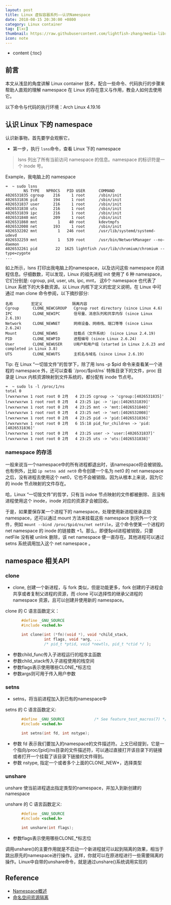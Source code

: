 ```yaml
---
layout: post
title: Linux 虚拟容器系列——认识Namespace
date: 2018-08-15 20:30:00 +0800
category: Linux container
tag: [lxc]
thumbnail: https://raw.githubusercontent.com/lightfish-zhang/media-library/master/image/201902/Linux_Containers_logo.png
icon: note
---
```



* content
{:toc}



## 前言

本文从浅显的角度讲解 Linux container 技术，配合一些命令、代码执行的步骤来帮助人直观的理解 namespace 在 Linux 的存在意义与作用，教会人如何去使用它。

以下命令与代码的执行环境：Arch Linux 4.19.16

## 认识 Linux 下的 namespace

认识新事物，首先要学会观察它，

- 第一步，执行 `lsns`命令，查看 Linux 下的 namespace

> lsns 列出了所有当前访问 namespace 的信息。namespace 的标识符是一个 inode 号。

Example，我电脑上的 namespace

```
➜  ~ sudo lsns
        NS TYPE   NPROCS   PID USER      COMMAND
4026531835 cgroup    216     1 root      /sbin/init
4026531836 pid       194     1 root      /sbin/init
4026531837 user      216     1 root      /sbin/init
4026531838 uts       216     1 root      /sbin/init
4026531839 ipc       216     1 root      /sbin/init
4026531840 mnt       209     1 root      /sbin/init
4026531860 mnt         1    40 root      kdevtmpfs
4026532008 net       193     1 root      /sbin/init
4026532202 mnt         1   246 root      /usr/lib/systemd/systemd-udevd
4026532259 mnt         1   539 root      /usr/bin/NetworkManager --no-daemon
4026532261 pid        22  1625 lightfish /usr/lib/chromium/chromium --type=zygote
...
```

如上所示，lsns 打印出我电脑上的namespace，以及访问这些 namespace 的进程信息。仔细数数，可以发现，Linux 的祖先进程 init 使用了 6 种 namespace，它们分别是: cgroup, pid, user, uts, ipc, mnt， 这6个 namespace 也代表了 Linux 系统下的大多数资源。以 Linux 内核下定义的宏定义说明，在 Linux 中可通过 man clone 命令参阅，以下摘抄部分:

```
名称        宏定义             隔离内容
Cgroup      CLONE_NEWCGROUP   Cgroup root directory (since Linux 4.6)
IPC         CLONE_NEWIPC      信号量、消息队列和共享内存 (since Linux 2.6.19)
Network     CLONE_NEWNET      网络设备、网络栈、端口等等 (since Linux 2.6.24)
Mount       CLONE_NEWNS       挂载点（文件系统） (since Linux 2.4.19)
PID         CLONE_NEWPID      进程编号 (since Linux 2.6.24)
User        CLONE_NEWUSER     U用户和用户组 (started in Linux 2.6.23 and completed in Linux 3.8)
UTS         CLONE_NEWUTS      主机名与域名 (since Linux 2.6.19)
```

Tip: 在 Linux “一切皆文件”的哲学下，除了用 lsns -p $pid 命令来查看某一个进程的 namespace 外，还可以查看 `/proc/$pid/ns` 特殊目录下的文件，proc 目录是 Linux 内核资源映射到文件系统的，都分配有 inode 节点号。

```
➜  ~ sudo ls -l /proc/1/ns
total 0
lrwxrwxrwx 1 root root 0 2月   4 23:25 cgroup -> 'cgroup:[4026531835]'
lrwxrwxrwx 1 root root 0 2月   4 23:25 ipc -> 'ipc:[4026531839]'
lrwxrwxrwx 1 root root 0 2月   4 23:25 mnt -> 'mnt:[4026531840]'
lrwxrwxrwx 1 root root 0 2月   4 23:25 net -> 'net:[4026532008]'
lrwxrwxrwx 1 root root 0 2月   4 23:25 pid -> 'pid:[4026531836]'
lrwxrwxrwx 1 root root 0 2月   6 15:18 pid_for_children -> 'pid:[4026531836]'
lrwxrwxrwx 1 root root 0 2月   4 23:25 user -> 'user:[4026531837]'
lrwxrwxrwx 1 root root 0 2月   4 23:25 uts -> 'uts:[4026531838]'
```

### namespace 的存活

一般来说当一个namespace中的所有进程都退出时，该namespace将会被销毁。也有例外，比如 `ip netns add net0` 命令创建一个名为 net0 的 net namespace 之后，没有进程去使用这个 net0，它也不会被销毁。因为从根本上来说，因为它的 inode 节点映射的文件存在。

哈，Linux “一切皆文件”的哲学，只有当 indoe 节点映射的文件都被删除、且没有进程使用这个 inode，inode 对应的资源才会被回收。

于是，如果要保存某一个进程下的 namespace，处理使用新进程继承这些 namespace，还可以通过 mount 方法来挂载这些 namespace 到另外一个文件，例如 `mount --bind /proc/$pid/ns/net netFile`，这个命令使某一个进程的 net namespace 的 inode 的链接数 +1。那么，即便$pid进程被销毁，只要 netFile 没有被 unlink 删除，该 net namespace 便一直存在。其他进程可以通过 setns 系统调用加入这个 net namespace 。


## namespace 相关API

### clone

- clone, 创建一个新进程，与 fork 类似，但是功能更多，fork 创建的子进程会共享或者复制父进程的资源，而 clone 可以选择性的继承父进程的 namespace 资源，且可以创建并使用新的 namespace。

clone 的 C 语言函数定义：

```c
       #define _GNU_SOURCE
       #include <sched.h>

       int clone(int (*fn)(void *), void *child_stack,
                 int flags, void *arg, ...
                 /* pid_t *ptid, void *newtls, pid_t *ctid */ );
```

- 参数child_func传入子进程运行的程序主函数
- 参数child_stack传入子进程使用的栈空间
- 参数flags表示使用哪些CLONE_*标志位
- 参数args则可用于传入用户参数


### setns

- setns，将当前进程加入到已有的namespace中

setns 的 C 语言函数定义:

```c
       #define _GNU_SOURCE             /* See feature_test_macros(7) */
       #include <sched.h>

       int setns(int fd, int nstype);
```

- 参数 fd 表示我们要加入的namespace的文件描述符。上文已经提到，它是一个指向/proc/[pid]/ns目录的文件描述符，可以通过直接打开该目录下的链接或者打开一个挂载了该目录下链接的文件得到。
- 参数 nstype, 指定一个或者多个上面的CLONE_NEW*，选择类型


### unshare

unshare 使当前进程退出指定类型的namespace，并加入到新创建的namespace

unshare 的 C 语言函数定义:

```c
       #define _GNU_SOURCE
       #include <sched.h>

       int unshare(int flags);
```

- 参数flags表示使用哪些CLONE_*标志位

调用unshare()的主要作用就是不启动一个新进程就可以起到隔离的效果，相当于跳出原先的namespace进行操作。这样，你就可以在原进程进行一些需要隔离的操作。Linux中自带的unshare命令，就是通过unshare()系统调用实现的


## Reference

- [Namespace概述](https://segmentfault.com/a/1190000006908272)
- [命名空间资源隔离](https://linux.cn/article-5057-1.html)
